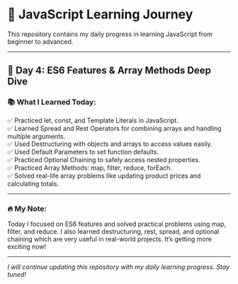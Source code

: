 # 🚀 JavaScript Learning Journey

This repository contains my daily progress in learning JavaScript from beginner to advanced.

---

## 📅 Day 4: ES6 Features & Array Methods Deep Dive

### 📚 What I Learned Today:

✅ Practiced let, const, and Template Literals in JavaScript.  
✅ Learned Spread and Rest Operators for combining arrays and handling multiple arguments.  
✅ Used Destructuring with objects and arrays to access values easily.  
✅ Used Default Parameters to set function defaults.  
✅ Practiced Optional Chaining to safely access nested properties.  
✅ Practiced Array Methods: map, filter, reduce, forEach.  
✅ Solved real-life array problems like updating product prices and calculating totals.

---

### 🔥 My Note:
Today I focused on ES6 features and solved practical problems using map, filter, and reduce. I also learned destructuring, rest, spread, and optional chaining which are very useful in real-world projects. It’s getting more exciting now!

---

*I will continue updating this repository with my daily learning progress. Stay tuned!*
